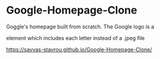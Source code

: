 # Google-Homepage-Clone

Goggle's homepage built from scratch.
The Google logo is a <p> element which includes each letter instead of a .jpeg file

https://savvas-stavrou.github.io/Google-Homepage-Clone/
